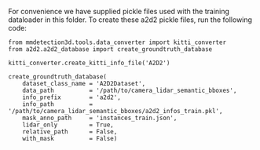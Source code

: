 For convenience we have supplied pickle files used with the training dataloader in this folder. To create these a2d2 pickle files, run the following code:

```
from mmdetection3d.tools.data_converter import kitti_converter
from a2d2.a2d2_database import create_groundtruth_database

kitti_converter.create_kitti_info_file('A2D2')

create_groundtruth_database(
    dataset_class_name = 'A2D2Dataset',
    data_path          = '/path/to/camera_lidar_semantic_bboxes',
    info_prefix        = 'a2d2',
    info_path          = '/path/to/camera_lidar_semantic_bboxes/a2d2_infos_train.pkl',
    mask_anno_path     = 'instances_train.json',
    lidar_only         = True,
    relative_path      = False,
    with_mask          = False)
```
